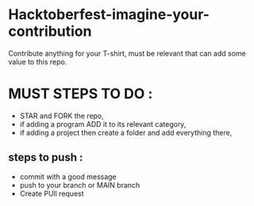 # Hacktoberfest-imagine-your-contribution
Contribute anything for your T-shirt, must be relevant that can add some value to this repo.

# MUST STEPS TO DO :
- STAR and FORK the repo,
- if adding a program ADD it to its relevant category,
- if adding a project then create a folder and add everything there,

## steps to push :
- commit with a good message
- push to your branch or MAIN branch
- Create PUll request



